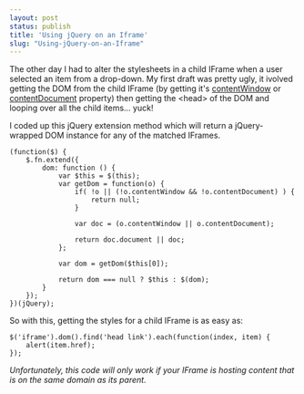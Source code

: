 ```yaml
---
layout: post
status: publish
title: 'Using jQuery on an Iframe'
slug: "Using-jQuery-on-an-Iframe"
---
```

The other day I had to alter the stylesheets in a child IFrame when a user selected an item from a drop-down. My first draft was pretty ugly, it ivolved getting the DOM from the child IFrame (by getting it's [contentWindow][1]  or [contentDocument][2]  property) then getting the &lt;head&gt; of the DOM and looping over all the child items... yuck!

I coded up this jQuery extension method which will return a jQuery-wrapped DOM instance for any of the matched IFrames.
    
    (function($) {
        $.fn.extend({
            dom: function () {
                var $this = $(this);
                var getDom = function(o) {
                    if( !o || (!o.contentWindow && !o.contentDocument) ) {
                        return null;
                    }
    
                    var doc = (o.contentWindow || o.contentDocument);
    
                    return doc.document || doc;
                };
    
                var dom = getDom($this[0]);
    
                return dom === null ? $this : $(dom);
            }
        });
    })(jQuery);

So with this, getting the styles for a child IFrame is as easy as:
    
    $('iframe').dom().find('head link').each(function(index, item) {
        alert(item.href);
    });

*Unfortunately, this code will only work if your IFrame is hosting content that is on the same domain as its parent.*

  [1]: http://www-archive.mozilla.org/docs/dom/domref/dom_frame_ref5.html
  [2]: http://www-archive.mozilla.org/docs/dom/domref/dom_frame_ref4.html
